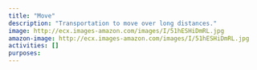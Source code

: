 ```yaml
---
title: "Move"
description: "Transportation to move over long distances."
image: http://ecx.images-amazon.com/images/I/51hESHiDmRL.jpg
amazon-image: http://ecx.images-amazon.com/images/I/51hESHiDmRL.jpg
activities: []
purposes:
---
```

